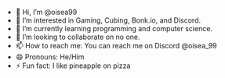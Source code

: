 - 👋 Hi, I’m @oisea99
- 👀 I’m interested in Gaming, Cubing, Bonk.io, and Discord.
- 🌱 I’m currently learning programming and computer science.
- 💞️ I’m looking to collaborate on no one.
- 📫 How to reach me: You can reach me on Discord @oisea_99
- 😄 Pronouns: He/Him
- ⚡ Fun fact: I like pineapple on pizza

<!---
oisea99/oisea99 is a ✨ special ✨ repository because its `README.md` (this file) appears on your GitHub profile.
You can click the Preview link to take a look at your changes.
--->
